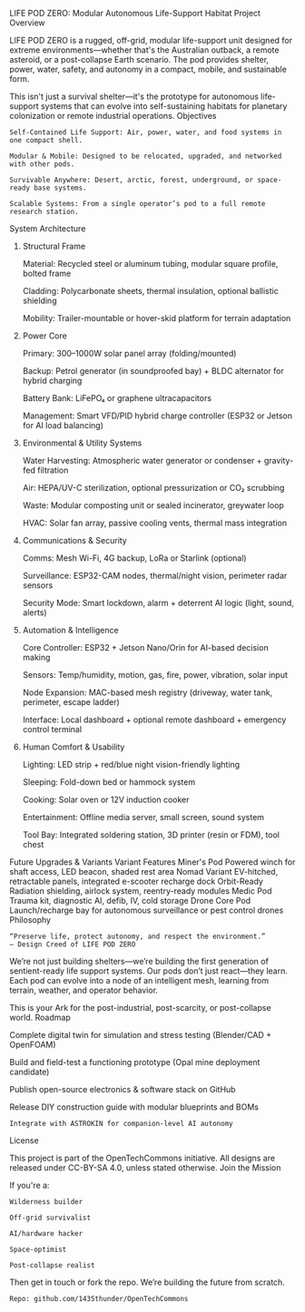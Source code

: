 LIFE POD ZERO: Modular Autonomous Life-Support Habitat
Project Overview

LIFE POD ZERO is a rugged, off-grid, modular life-support unit designed for extreme environments—whether that's the Australian outback, a remote asteroid, or a post-collapse Earth scenario. The pod provides shelter, power, water, safety, and autonomy in a compact, mobile, and sustainable form.

This isn't just a survival shelter—it's the prototype for autonomous life-support systems that can evolve into self-sustaining habitats for planetary colonization or remote industrial operations.
Objectives

    Self-Contained Life Support: Air, power, water, and food systems in one compact shell.

    Modular & Mobile: Designed to be relocated, upgraded, and networked with other pods.

    Survivable Anywhere: Desert, arctic, forest, underground, or space-ready base systems.

    Scalable Systems: From a single operator’s pod to a full remote research station.

System Architecture
1. Structural Frame

    Material: Recycled steel or aluminum tubing, modular square profile, bolted frame

    Cladding: Polycarbonate sheets, thermal insulation, optional ballistic shielding

    Mobility: Trailer-mountable or hover-skid platform for terrain adaptation

2. Power Core

    Primary: 300–1000W solar panel array (folding/mounted)

    Backup: Petrol generator (in soundproofed bay) + BLDC alternator for hybrid charging

    Battery Bank: LiFePO₄ or graphene ultracapacitors

    Management: Smart VFD/PID hybrid charge controller (ESP32 or Jetson for AI load balancing)

3. Environmental & Utility Systems

    Water Harvesting: Atmospheric water generator or condenser + gravity-fed filtration

    Air: HEPA/UV-C sterilization, optional pressurization or CO₂ scrubbing

    Waste: Modular composting unit or sealed incinerator, greywater loop

    HVAC: Solar fan array, passive cooling vents, thermal mass integration

4. Communications & Security

    Comms: Mesh Wi-Fi, 4G backup, LoRa or Starlink (optional)

    Surveillance: ESP32-CAM nodes, thermal/night vision, perimeter radar sensors

    Security Mode: Smart lockdown, alarm + deterrent AI logic (light, sound, alerts)

5. Automation & Intelligence

    Core Controller: ESP32 + Jetson Nano/Orin for AI-based decision making

    Sensors: Temp/humidity, motion, gas, fire, power, vibration, solar input

    Node Expansion: MAC-based mesh registry (driveway, water tank, perimeter, escape ladder)

    Interface: Local dashboard + optional remote dashboard + emergency control terminal

6. Human Comfort & Usability

    Lighting: LED strip + red/blue night vision-friendly lighting

    Sleeping: Fold-down bed or hammock system

    Cooking: Solar oven or 12V induction cooker

    Entertainment: Offline media server, small screen, sound system

    Tool Bay: Integrated soldering station, 3D printer (resin or FDM), tool chest

Future Upgrades & Variants
Variant	Features
Miner's Pod	Powered winch for shaft access, LED beacon, shaded rest area
Nomad Variant	EV-hitched, retractable panels, integrated e-scooter recharge dock
Orbit-Ready	Radiation shielding, airlock system, reentry-ready modules
Medic Pod	Trauma kit, diagnostic AI, defib, IV, cold storage
Drone Core Pod	Launch/recharge bay for autonomous surveillance or pest control drones
Philosophy

    “Preserve life, protect autonomy, and respect the environment.”
    — Design Creed of LIFE POD ZERO

We’re not just building shelters—we’re building the first generation of sentient-ready life support systems. Our pods don’t just react—they learn. Each pod can evolve into a node of an intelligent mesh, learning from terrain, weather, and operator behavior.

This is your Ark for the post-industrial, post-scarcity, or post-collapse world.
Roadmap

Complete digital twin for simulation and stress testing (Blender/CAD + OpenFOAM)

Build and field-test a functioning prototype (Opal mine deployment candidate)

Publish open-source electronics & software stack on GitHub

Release DIY construction guide with modular blueprints and BOMs

    Integrate with ASTROKIN for companion-level AI autonomy

License

This project is part of the OpenTechCommons initiative. All designs are released under CC-BY-SA 4.0, unless stated otherwise.
Join the Mission

If you're a:

    Wilderness builder

    Off-grid survivalist

    AI/hardware hacker

    Space-optimist

    Post-collapse realist

Then get in touch or fork the repo. We’re building the future from scratch.

    Repo: github.com/1435thunder/OpenTechCommons
